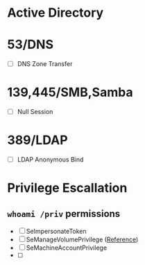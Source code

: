 # Active Directory

# 53/DNS
- [ ] DNS Zone Transfer

# 139,445/SMB,Samba
- [ ] Null Session

# 389/LDAP
- [ ] LDAP Anonymous Bind


# Privilege Escallation

## `whoami /priv` permissions
- [ ] SeImpersonateToken
- [ ] SeManageVolumePrivilege ([Reference](https://github.com/CsEnox/SeManageVolumeExploit/releases/tag/public?source=post_page-----b95d3146cfe9--------------------------------))
- [ ] SeMachineAccountPrivilege
- [ ] 
